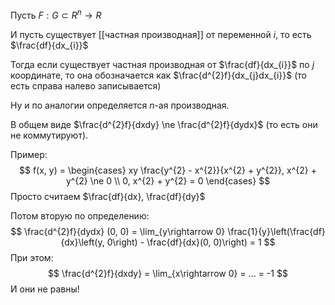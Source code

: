 Пусть $F: G \subset R^{n} \rightarrow R$

И пусть существует [[частная производная]] от переменной $i$, то есть $\frac{df}{dx_{i}}$

Тогда если существует частная производная от $\frac{df}{dx_{i}}$ по $j$ координате, то она обозначается как $\frac{d^{2}f}{dx_{j}dx_{i}}$ (то есть справа налево записывается)

Ну и по аналогии определяется $n$-ая производная.

В общем виде $\frac{d^{2}f}{dxdy} \ne \frac{d^{2}f}{dydx}$ (то есть они не коммутируют).

Пример: 
$$
f(x, y) = \begin{cases}
xy \frac{y^{2} - x^{2}}{x^{2} + y^{2}}, x^{2} + y^{2} \ne 0 \\
0, x^{2} + y^{2} = 0
\end{cases}
$$
Просто считаем $\frac{df}{dx}, \frac{df}{dy}$

Потом вторую по определению:
$$
\frac{d^{2}f}{dydx} (0, 0) = \lim_{y\rightarrow 0} \frac{1}{y}\left(\frac{df}{dx}\left(y, 0\right) - \frac{df}{dx}(0, 0)\right) = 1
$$
При этом:
$$
\frac{d^{2}f}{dxdy} = \lim_{x\rightarrow 0} = ... = -1
$$
И они не равны!
